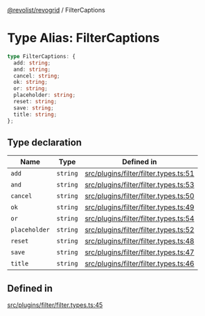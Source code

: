 [@revolist/revogrid](README.md) / FilterCaptions

# Type Alias: FilterCaptions

```ts
type FilterCaptions: {
  add: string;
  and: string;
  cancel: string;
  ok: string;
  or: string;
  placeholder: string;
  reset: string;
  save: string;
  title: string;
};
```

## Type declaration

| Name | Type | Defined in |
| ------ | ------ | ------ |
| `add` | `string` | [src/plugins/filter/filter.types.ts:51](https://github.com/revolist/revogrid/blob/ec98f5e49749ad8581a7f9ebef8e2f6167a106af/src/plugins/filter/filter.types.ts#L51) |
| `and` | `string` | [src/plugins/filter/filter.types.ts:53](https://github.com/revolist/revogrid/blob/ec98f5e49749ad8581a7f9ebef8e2f6167a106af/src/plugins/filter/filter.types.ts#L53) |
| `cancel` | `string` | [src/plugins/filter/filter.types.ts:50](https://github.com/revolist/revogrid/blob/ec98f5e49749ad8581a7f9ebef8e2f6167a106af/src/plugins/filter/filter.types.ts#L50) |
| `ok` | `string` | [src/plugins/filter/filter.types.ts:49](https://github.com/revolist/revogrid/blob/ec98f5e49749ad8581a7f9ebef8e2f6167a106af/src/plugins/filter/filter.types.ts#L49) |
| `or` | `string` | [src/plugins/filter/filter.types.ts:54](https://github.com/revolist/revogrid/blob/ec98f5e49749ad8581a7f9ebef8e2f6167a106af/src/plugins/filter/filter.types.ts#L54) |
| `placeholder` | `string` | [src/plugins/filter/filter.types.ts:52](https://github.com/revolist/revogrid/blob/ec98f5e49749ad8581a7f9ebef8e2f6167a106af/src/plugins/filter/filter.types.ts#L52) |
| `reset` | `string` | [src/plugins/filter/filter.types.ts:48](https://github.com/revolist/revogrid/blob/ec98f5e49749ad8581a7f9ebef8e2f6167a106af/src/plugins/filter/filter.types.ts#L48) |
| `save` | `string` | [src/plugins/filter/filter.types.ts:47](https://github.com/revolist/revogrid/blob/ec98f5e49749ad8581a7f9ebef8e2f6167a106af/src/plugins/filter/filter.types.ts#L47) |
| `title` | `string` | [src/plugins/filter/filter.types.ts:46](https://github.com/revolist/revogrid/blob/ec98f5e49749ad8581a7f9ebef8e2f6167a106af/src/plugins/filter/filter.types.ts#L46) |

## Defined in

[src/plugins/filter/filter.types.ts:45](https://github.com/revolist/revogrid/blob/ec98f5e49749ad8581a7f9ebef8e2f6167a106af/src/plugins/filter/filter.types.ts#L45)
